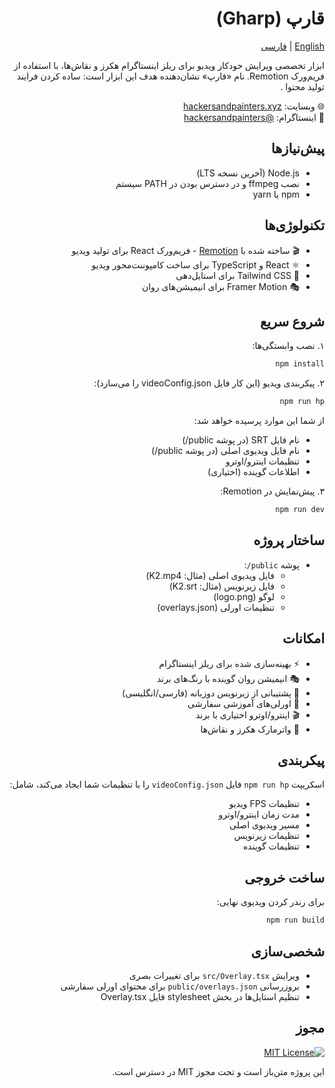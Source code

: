 <div dir="rtl">

# قارپ (Gharp)

[English](README.md) | [فارسی](README-fa.md)

ابزار تخصصی ویرایش خودکار ویدیو برای ریلز اینستاگرام هکرز و نقاش‌ها، با استفاده از فریم‌ورک Remotion. نام «قارپ» نشان‌دهنده هدف این ابزار است: ساده کردن فرایند تولید محتوا .

🌐 وبسایت: [hackersandpainters.xyz](https://hackersandpainters.xyz)  
📸 اینستاگرام: [@hackersandpainters](https://instagram.com/hackersandpainters)

## پیش‌نیازها

- Node.js (آخرین نسخه LTS)
- نصب ffmpeg و در دسترس بودن در PATH سیستم
- npm یا yarn

## تکنولوژی‌ها

- 🎬 ساخته شده با [Remotion](https://www.remotion.dev/) - فریم‌ورک React برای تولید ویدیو
- ⚛️ React و TypeScript برای ساخت کامپوننت‌محور ویدیو
- 🎨 Tailwind CSS برای استایل‌دهی
- 🎭 Framer Motion برای انیمیشن‌های روان

## شروع سریع

۱. نصب وابستگی‌ها:
```bash
npm install
```

۲. پیکربندی ویدیو (این کار فایل videoConfig.json را می‌سازد):
```bash
npm run hp
```

از شما این موارد پرسیده خواهد شد:
- نام فایل SRT (در پوشه public/)
- نام فایل ویدیوی اصلی (در پوشه public/)
- تنظیمات اینترو/اوترو
- اطلاعات گوینده (اختیاری)

۳. پیش‌نمایش در Remotion:
```bash
npm run dev
```

## ساختار پروژه

- پوشه `public/`:
  - فایل ویدیوی اصلی (مثال: K2.mp4)
  - فایل زیرنویس (مثال: K2.srt)
  - لوگو (logo.png)
  - تنظیمات اورلی (overlays.json)

## امکانات

- ⚡ بهینه‌سازی شده برای ریلز اینستاگرام
- 🎭 انیمیشن روان گوینده با رنگ‌های برند
- 📝 پشتیبانی از زیرنویس دوزبانه (فارسی/انگلیسی)
- 🎨 اورلی‌های آموزشی سفارشی
- 🎬 اینترو/اوترو اختیاری با برند
- 🔄 واترمارک هکرز و نقاش‌ها

## پیکربندی

اسکریپت `npm run hp` فایل `videoConfig.json` را با تنظیمات شما ایجاد می‌کند، شامل:
- تنظیمات FPS ویدیو
- مدت زمان اینترو/اوترو
- مسیر ویدیوی اصلی
- تنظیمات زیرنویس
- تنظیمات گوینده

## ساخت خروجی

برای رندر کردن ویدیوی نهایی:

```bash
npm run build
```

## شخصی‌سازی

- ویرایش `src/Overlay.tsx` برای تغییرات بصری
- بروزرسانی `public/overlays.json` برای محتوای اورلی سفارشی
- تنظیم استایل‌ها در بخش stylesheet فایل Overlay.tsx

## مجوز

[![MIT License](https://img.shields.io/badge/License-MIT-blue.svg)](https://opensource.org/licenses/MIT)

این پروژه متن‌باز است و تحت مجوز MIT در دسترس است.

</div>
